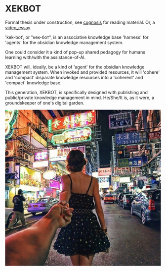 # XEKBOT

Formal thesis under construction, see [cognosis](https://github.com/MOONLAPSED/cognosis) for reading material. Or, a [video_essay](https://www.youtube.com/watch?v=ecQevCn-fcI&t=107s).

'kek-bot', or "кек-бот", is an associative knowledge base 'harness' for 'agents' for the obsidian knowledge management system.

One could consider it a kind of pop-up shared pedagogy for humans learning with/with the assistance-of-AI.

XEKBOT will, ideally, be a kind of 'agent' for the obsidian knowledge management system. When invoked and provided resources, it will 'cohere' and 'compact' disparate knowledge resources into a 'coherent' and 'compact' knowledge base.

This generation, XEKBOT, is specifically designed with publishing and public/private knowledge management in mind. He/She/It is, as it were, a groundskeeper of one's digital garden.

![welcome](/assets/pub/image.jpg)
